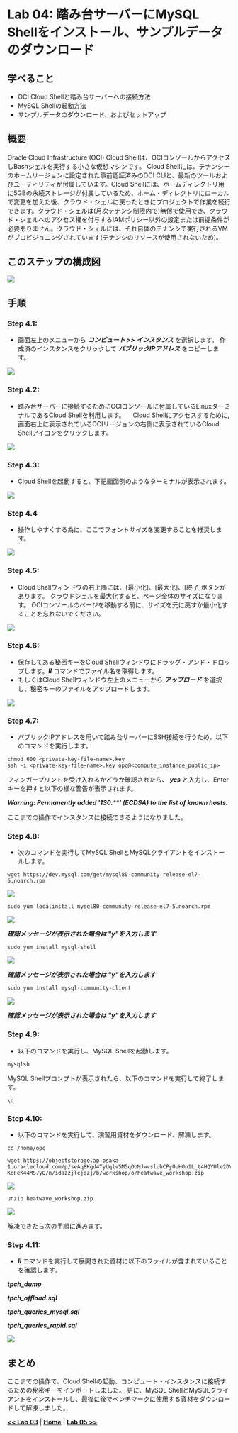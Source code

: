 # Lab 04: 踏み台サーバーにMySQL Shellをインストール、サンプルデータのダウンロード

## 学べること
- OCI Cloud Shellと踏み台サーバーへの接続方法
- MySQL Shellの起動方法
- サンプルデータのダウンロード、およびセットアップ
  
## 概要

Oracle Cloud Infrastructure (OCI) Cloud Shellは、OCIコンソールからアクセスしBashシェルを実行する小さな仮想マシンです。 Cloud Shellには、テナンシーのホームリージョンに設定された事前認証済みのOCI CLIと、最新のツールおよびユーティリティが付属しています。Cloud Shellには、ホームディレクトリ用に5GBの永続ストレージが付属しているため、ホーム・ディレクトリにローカルで変更を加えた後、クラウド・シェルに戻ったときにプロジェクトで作業を続行できます。クラウド・シェルは(月次テナンシ制限内で)無償で使用でき、クラウド・シェルへのアクセス権を付与するIAMポリシー以外の設定または前提条件が必要ありません。クラウド・シェルには、それ自体のテナンシで実行されるVMがプロビジョニングされています(テナンシのリソースが使用されないため)。

## このステップの構成図
![](./images/Lab04.PNG)

## 手順

### **Step 4.1:**
- 画面左上のメニューから _**コンピュート >> インスタンス**_ を選択します。
 作成済のインスタンスをクリックして _**パブリックIPアドレス**_ をコピーします。

![](./images/HW16_ci4.png)

### **Step 4.2:**
- 踏み台サーバーに接続するためにOCIコンソールに付属しているLinuxターミナルであるCloud Shellを利用します。
　Cloud Shellにアクセスするために, 画面右上に表示されているOCIリージョンの右側に表示されているCloud Shellアイコンをクリックします。
 
![](./images/cloud-shell-1.png)

### **Step 4.3:**
- Cloud Shellを起動すると、下記画面例のようなターミナルが表示されます。
  

![](./images/cloud-shell-2.png)

### **Step 4.4**
- 操作しやすくする為に、ここでフォントサイズを変更することを推奨します。
  

![](./images/cloud-shell-3.png)

### **Step 4.5:**
- Cloud Shellウィンドウの右上隅には、[最小化]、[最大化]、[終了]ボタンがあります。 クラウドシェルを最大化すると、ページ全体のサイズになります。 OCIコンソールのページを移動する前に、サイズを元に戻すか最小化することを忘れないでください。

![](./images/cloud-shell-4.png)

### **Step 4.6:**
- 保存してある秘密キーをCloud Shellウィンドウにドラッグ・アンド・ドロップします。_**ll**_ コマンドでファイル名を取得します。
- もしくはCloud Shellウィンドウ左上のメニューから _**アップロード**_ を選択し、秘密キーのファイルをアップロードします。
  

![](./images/cloud-shell-5.png)

### **Step 4.7:**
- パブリックIPアドレスを用いて踏み台サーバーにSSH接続を行うため、以下のコマンドを実行します。
```
chmod 600 <private-key-file-name>.key
ssh -i <private-key-file-name>.key opc@<compute_instance_public_ip>
```

フィンガープリントを受け入れるかどうか確認されたら、 _**yes**_ と入力し、Enterキーを押すと以下の様な警告が表示されます。

_**Warning: Permanently added '130.******' (ECDSA) to the list of known hosts.**_

ここまでの操作でインスタンスに接続できるようになりました。

### **Step 4.8:**
- 次のコマンドを実行してMySQL ShellとMySQLクライアントをインストールします。 
  
```
wget https://dev.mysql.com/get/mysql80-community-release-el7-5.noarch.rpm
```
![](./images/cloud-shell-6.png)
```
sudo yum localinstall mysql80-community-release-el7-5.noarch.rpm
```
![](./images/cloud-shell-7.png)

_**確認メッセージが表示された場合は "y"を入力します**_ 

```
sudo yum install mysql-shell  
```
![](./images/cloud-shell-8.png)

_**確認メッセージが表示された場合は "y"を入力します**_

```
sudo yum install mysql-community-client
```

![](./images/cloud-shell-9.png)

_**確認メッセージが表示された場合は "y"を入力します**_


### **Step 4.9:**
- 以下のコマンドを実行し、MySQL Shellを起動します。
```
mysqlsh
```
MySQL Shellプロンプトが表示されたら、以下のコマンドを実行して終了します。
```
\q
```

### **Step 4.10:**
- 以下のコマンドを実行して、演習用資材をダウンロード、解凍します。
```
cd /home/opc
```

```
wget https://objectstorage.ap-osaka-1.oraclecloud.com/p/seAq8Kgd4TyUqlv5M5qObMJwvsluhCPyOuHOn1L_t4HQYUle2DV-KdFeK44MS7yQ/n/idazzjlcjqzj/b/workshop/o/heatwave_workshop.zip

```

![](./images/cloud-shell-10.png)

```
unzip heatwave_workshop.zip
```

![](./images/cloud-shell-11.png)


解凍できたら次の手順に進みます。

### **Step 4.11:**
- _**ll**_ コマンドを実行して展開された資材に以下のファイルが含まれていることを確認します。

_**tpch_dump**_

_**tpch_offload.sql**_

_**tpch_queries_mysql.sql**_

_**tpch_queries_rapid.sql**_

![](./images/cloud-shell-12.png)


## まとめ

ここまでの操作で、Cloud Shellの起動、コンピュート・インスタンスに接続するための秘密キーをインポートしました。 更に、MySQL ShellとMySQLクライアントをインストールし、最後に後でベンチマークに使用する資材をダウンロードして解凍しました。

**[<< Lab 03](/Lab03/README.md)** | **[Home](../README.md)** | **[Lab 05 >>](/Lab05/README.md)**
